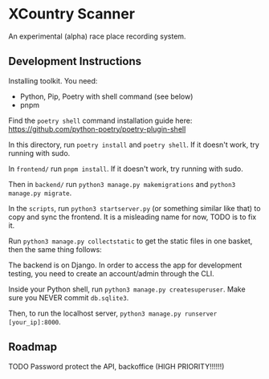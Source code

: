 # XCountry Scanner

An experimental (alpha) race place recording system.


## Development Instructions

Installing toolkit. You need:
 * Python, Pip, Poetry with shell command (see below)
 * pnpm

Find the `poetry shell` command installation guide here: https://github.com/python-poetry/poetry-plugin-shell

In this directory, run `poetry install` and `poetry shell`. If it doesn't work, try running with sudo.

In `frontend/` run `pnpm install`. If it doesn't work, try running with sudo.

Then in `backend/` run `python3 manage.py makemigrations` and `python3 manage.py migrate`.

In the `scripts`, run `python3 startserver.py` (or something similar like that) to copy and sync the frontend. It is a misleading name for now, TODO is to fix it.

Run `python3 manage.py collectstatic` to get the static files in one basket, then the same thing follows:

The backend is on Django. In order to access the app for development testing, you need to create an account/admin through the CLI.

Inside your Python shell, run `python3 manage.py createsuperuser`. Make sure you NEVER commit `db.sqlite3`.

Then, to run the localhost server, `python3 manage.py runserver [your_ip]:8000`.


## Roadmap

TODO Password protect the API, backoffice (HIGH PRIORITY!!!!!!)
